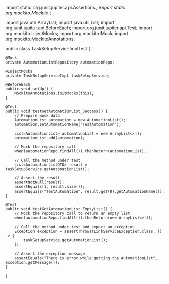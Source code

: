 import static org.junit.jupiter.api.Assertions.*;
import static org.mockito.Mockito.*;

import java.util.ArrayList;
import java.util.List;
import org.junit.jupiter.api.BeforeEach;
import org.junit.jupiter.api.Test;
import org.mockito.InjectMocks;
import org.mockito.Mock;
import org.mockito.MockitoAnnotations;

public class TaskSetupServiceImplTest {

    @Mock
    private AutomationListRepository automationRepo;

    @InjectMocks
    private TaskSetupServiceImpl taskSetupService;

    @BeforeEach
    public void setUp() {
        MockitoAnnotations.initMocks(this);
    }

    @Test
    public void testGetAutomationList_Success() {
        // Prepare mock data
        AutomationList automation = new AutomationList();
        automation.setAutomationName("TestAutomation");

        List<AutomationList> automationList = new ArrayList<>();
        automationList.add(automation);

        // Mock the repository call
        when(automationRepo.findAll()).thenReturn(automationList);

        // Call the method under test
        List<AutomationListDTO> result = taskSetupService.getAutomationList();

        // Assert the result
        assertNotNull(result);
        assertEquals(1, result.size());
        assertEquals("TestAutomation", result.get(0).getAutomationName());
    }

    @Test
    public void testGetAutomationList_EmptyList() {
        // Mock the repository call to return an empty list
        when(automationRepo.findAll()).thenReturn(new ArrayList<>());

        // Call the method under test and expect an exception
        Exception exception = assertThrows(LinkServiceException.class, () -> {
            taskSetupService.getAutomationList();
        });

        // Assert the exception message
        assertEquals("There is error while getting the AutomationList", exception.getMessage());
    }
}